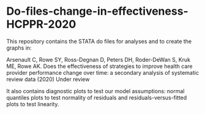 # Do-files-change-in-effectiveness-HCPPR-2020
This repository contains the STATA do files for analyses and to create the graphs in:

Arsenault C, Rowe SY, Ross-Degnan D, Peters DH, Roder-DeWan S, Kruk ME, Rowe AK. Does the effectiveness of strategies to improve health care provider performance change over time: a secondary analysis of systematic review data (2020) Under review

It also contains diagnostic plots to test our model assumptions: normal quantiles plots to test normality of residuals and residuals-versus-fitted plots to test linearity.
